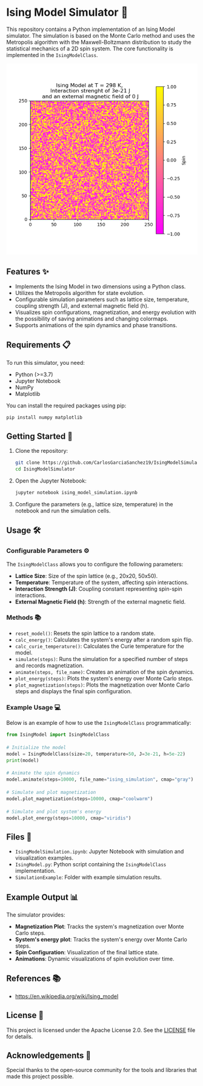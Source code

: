 # Ising Model Simulator 🎲

This repository contains a Python implementation of an Ising Model simulator. The simulation is based on the Monte Carlo method and uses the Metropolis algorithm with the Maxwell-Boltzmann distribution to study the statistical mechanics of a 2D spin system. The core functionality is implemented in the `IsingModelClass`.

<p align="center">
	<img src="ising_model_1.gif" alt="Ising Model Animation">
</p>

## Features ✨
- Implements the Ising Model in two dimensions using a Python class.
- Utilizes the Metropolis algorithm for state evolution.
- Configurable simulation parameters such as lattice size, temperature, coupling strength (J), and external magnetic field (h).
- Visualizes spin configurations, magnetization, and energy evolution with the possibility of saving animations and changing colormaps.
- Supports animations of the spin dynamics and phase transitions.

## Requirements 📋
To run this simulator, you need:

- Python (>=3.7)
- Jupyter Notebook
- NumPy
- Matplotlib

You can install the required packages using pip:
```bash
pip install numpy matplotlib
```

## Getting Started 🚀
1. Clone the repository:
	```bash
	git clone https://github.com/CarlosGarciaSanchez19/IsingModelSimulator.git
	cd IsingModelSimulator
	```

2. Open the Jupyter Notebook:
	```bash
	jupyter notebook ising_model_simulation.ipynb
	```

3. Configure the parameters (e.g., lattice size, temperature) in the notebook and run the simulation cells.

## Usage 🛠️
### Configurable Parameters ⚙️
The `IsingModelClass` allows you to configure the following parameters:
- **Lattice Size**: Size of the spin lattice (e.g., 20x20, 50x50).
- **Temperature**: Temperature of the system, affecting spin interactions.
- **Interaction Strength (J)**: Coupling constant representing spin-spin interactions.
- **External Magnetic Field (h)**: Strength of the external magnetic field.

### Methods 📚
- `reset_model()`: Resets the spin lattice to a random state.
- `calc_energy()`: Calculates the system's energy after a random spin flip.
- `calc_curie_temperature()`: Calculates the Curie temperature for the model.
- `simulate(steps)`: Runs the simulation for a specified number of steps and records magnetization.
- `animate(steps, file_name)`: Creates an animation of the spin dynamics.
- `plot_energy(steps)`: Plots the system's energy over Monte Carlo steps.
- `plot_magnetization(steps)`: Plots the magnetization over Monte Carlo steps and displays the final spin configuration.

### Example Usage 💻
Below is an example of how to use the `IsingModelClass` programmatically:
```python
from IsingModel import IsingModelClass

# Initialize the model
model = IsingModelClass(size=20, temperature=50, J=3e-21, h=5e-22)
print(model)

# Animate the spin dynamics
model.animate(steps=10000, file_name="ising_simulation", cmap="gray")

# Simulate and plot magnetization
model.plot_magnetization(steps=10000, cmap="coolwarm")

# Simulate and plot system's energy
model.plot_energy(steps=10000, cmap="viridis")
```

## Files 📁
- `IsingModelSimulation.ipynb`: Jupyter Notebook with simulation and visualization examples.
- `IsingModel.py`: Python script containing the `IsingModelClass` implementation.
- `SimulationExample`: Folder with example simulation results.

## Example Output 📊
The simulator provides:
- **Magnetization Plot**: Tracks the system's magnetization over Monte Carlo steps.
- **System's energy plot**: Tracks the system's energy over Monte Carlo steps.
- **Spin Configuration**: Visualization of the final lattice state.
- **Animations**: Dynamic visualizations of spin evolution over time.

## References 📚
- https://en.wikipedia.org/wiki/Ising_model

## License 📜
This project is licensed under the Apache License 2.0. See the [LICENSE](LICENSE) file for details.

## Acknowledgements 🙏
Special thanks to the open-source community for the tools and libraries that made this project possible.

